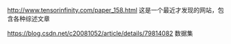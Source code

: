 http://www.tensorinfinity.com/paper_158.html
这是一个最近才发现的网站，包含各种综述文章

https://blog.csdn.net/c20081052/article/details/79814082
数据集
